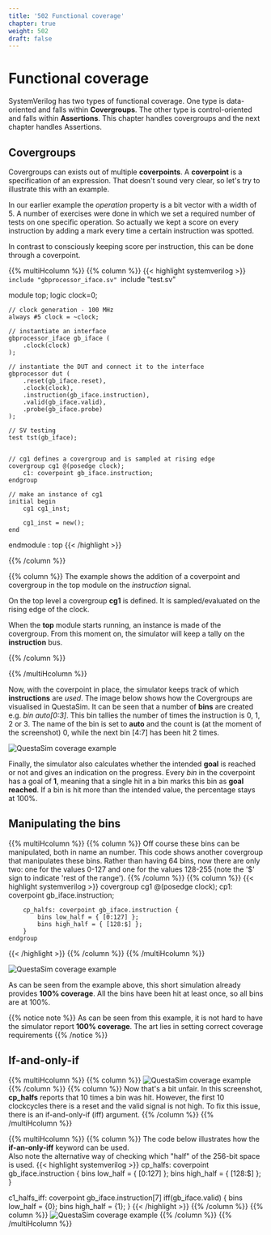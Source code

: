 ```yaml
---
title: '502 Functional coverage'
chapter: true
weight: 502
draft: false
---
```


# Functional coverage

SystemVerilog has two types of functional coverage. One type is data-oriented and falls within **Covergroups**. The other type is control-oriented and falls within **Assertions**. This chapter handles covergroups and the next chapter handles Assertions.


## Covergroups

Covergroups can exists out of multiple **coverpoints**. A **coverpoint** is a specification of an expression. That doesn't sound very clear, so let's try to illustrate this with an example.

In our earlier example the *operation* property is a bit vector with a width of 5. A number of exercises were done in which we set a required number of tests on one specific operation. So actually we kept a score on every instruction by adding a mark every time a certain instruction was spotted.

In contrast to consciously keeping score per instruction, this can be done through a coverpoint.

{{% multiHcolumn %}}
{{% column %}}
{{< highlight systemverilog >}}
`include "gbprocessor_iface.sv"
`include "test.sv"

module top;
    logic clock=0;

    // clock generation - 100 MHz
    always #5 clock = ~clock;

    // instantiate an interface
    gbprocessor_iface gb_iface (
        .clock(clock)
    );

    // instantiate the DUT and connect it to the interface
    gbprocessor dut (
        .reset(gb_iface.reset),
        .clock(clock),
        .instruction(gb_iface.instruction),
        .valid(gb_iface.valid),
        .probe(gb_iface.probe)
    );

    // SV testing 
    test tst(gb_iface);


    // cg1 defines a covergroup and is sampled at rising edge
    covergroup cg1 @(posedge clock);
        c1: coverpoint gb_iface.instruction;
    endgroup

    // make an instance of cg1
    initial begin
        cg1 cg1_inst;

        cg1_inst = new();
    end


endmodule : top
{{< /highlight >}}

{{% /column %}}

{{% column %}}
The example shows the addition of a coverpoint and covergroup in the top module on the *instruction* signal. 

On the top level a covergroup **cg1** is defined. It is sampled/evaluated on the rising edge of the clock.

When the **top** module starts running, an instance is made of the covergroup. From this moment on, the simulator will keep a tally on the **instruction** bus.

{{% /column %}}

{{% /multiHcolumn %}}

Now, with the coverpoint in place, the simulator keeps track of which **instructions** are *used*. The image below shows how the Covergroups are visualised in QuestaSim. It can be seen that a number of **bins** are created e.g. *bin auto[0:3]*. This bin tallies the number of times the instruction is 0, 1, 2 or 3. The name of the bin is set to **auto** and the count is (at the moment of the screenshot) 0, while the next bin [4:7] has been hit 2 times.

![QuestaSim coverage example](/img/screenshot_502_first_example.png)

Finally, the simulator also calculates whether the intended **goal** is reached or not and gives an indication on the progress. Every *bin* in the coverpoint has a goal of **1**, meaning that a single hit in a bin marks this bin as **goal reached**. If a bin is hit more than the intended value, the percentage stays at 100%.

## Manipulating the bins

{{% multiHcolumn %}}
{{% column %}}
Off course these bins can be manipulated, both in name an number. This code shows another covergroup that manipulates these bins. Rather than having 64 bins, now there are only two: one for the values 0-127 and one for the values 128-255 (note the '$' sign to indicate 'rest of the range').
{{% /column %}}
{{% column %}}
{{< highlight systemverilog >}}
    covergroup cg1 @(posedge clock);
        cp1: coverpoint gb_iface.instruction;

        cp_halfs: coverpoint gb_iface.instruction {
            bins low_half = { [0:127] };
            bins high_half = { [128:$] };
        }
    endgroup
{{< /highlight >}}
{{% /column %}}
{{% /multiHcolumn %}}


![QuestaSim coverage example](/img/screenshot_502_bins_example.png)

As can be seen from the example above, this short simulation already provides **100% coverage**. All the bins have been hit at least once, so all bins are at 100%. 

{{% notice note %}}
As can be seen from this example, it is not hard to have the simulator report **100% coverage**. The art lies in setting correct coverage requirements
{{% /notice %}}


## If-and-only-if

{{% multiHcolumn %}}
{{% column %}}
![QuestaSim coverage example](/img/screenshot_502_iff.png)
{{% /column %}}
{{% column %}}
Now that's a bit unfair. In this screenshot, **cp_halfs** reports that 10 times a bin was hit. However, the first 10 clockcycles there is a reset and the valid signal is not high. To fix this issue, there is an if-and-only-if (iff) argument. 
{{% /column %}}
{{% /multiHcolumn %}}


{{% multiHcolumn %}}
{{% column %}}
The code below illustrates how the **if-an-only-iff** keyword can be used.<br/>
Also note the alternative way of checking which "half" of the 256-bit space is used.
{{< highlight systemverilog >}}
cp_halfs: coverpoint gb_iface.instruction {
    bins low_half = { [0:127] };
    bins high_half = { [128:$] };
}

c1_halfs_iff: coverpoint gb_iface.instruction[7] iff(gb_iface.valid) {
    bins low_half = {0};
    bins high_half = {1};
}
{{< /highlight >}}
{{% /column %}}
{{% column %}}
![QuestaSim coverage example](/img/screenshot_502_iff_bis.png)
{{% /column %}}
{{% /multiHcolumn %}}


